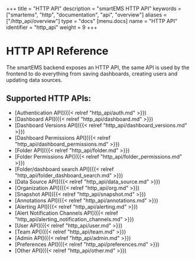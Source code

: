+++
title = "HTTP API"
description = "smartEMS HTTP API"
keywords = ["smartems", "http", "documentation", "api", "overview"]
aliases = ["/http_api/overview"]
type = "docs"
[menu.docs]
name = "HTTP API"
identifier = "http_api"
weight = 9
+++


# HTTP API Reference

The smartEMS backend exposes an HTTP API, the same API is used by the frontend to do everything from saving
dashboards, creating users and updating data sources.

## Supported HTTP APIs:


* [Authentication API]({{< relref "http_api/auth.md" >}})
* [Dashboard API]({{< relref "http_api/dashboard.md" >}})
* [Dashboard Versions API]({{< relref "http_api/dashboard_versions.md" >}})
* [Dashboard Permissions API]({{< relref "http_api/dashboard_permissions.md" >}})
* [Folder API]({{< relref "http_api/folder.md" >}})
* [Folder Permissions API]({{< relref "http_api/folder_permissions.md" >}})
* [Folder/dashboard search API]({{< relref "http_api/folder_dashboard_search.md" >}})
* [Data Source API]({{< relref "http_api/data_source.md" >}})
* [Organization API]({{< relref "http_api/org.md" >}})
* [Snapshot API]({{< relref "http_api/snapshot.md" >}})
* [Annotations API]({{< relref "http_api/annotations.md" >}})
* [Alerting API]({{< relref "http_api/alerting.md" >}})
* [Alert Notification Channels API]({{< relref "http_api/alerting_notification_channels.md" >}})
* [User API]({{< relref "http_api/user.md" >}})
* [Team API]({{< relref "http_api/team.md" >}})
* [Admin API]({{< relref "http_api/admin.md" >}})
* [Preferences API]({{< relref "http_api/preferences.md" >}})
* [Other API]({{< relref "http_api/other.md" >}})
